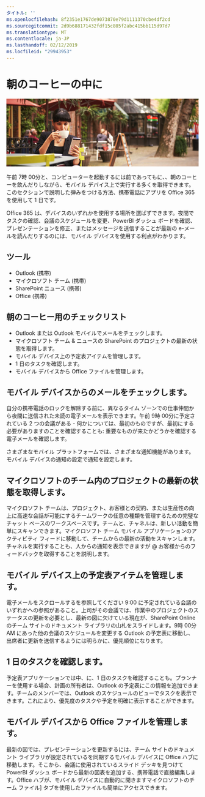 ```yaml
---
タイトル: ''
ms.openlocfilehash: 8f2351e1767de9073870e79d1111370cbe4df2cd
ms.sourcegitcommit: 2d9b688171432fdf15c805f2abc415bb115d97d7
ms.translationtype: MT
ms.contentlocale: ja-JP
ms.lasthandoff: 02/12/2019
ms.locfileid: "29943953"
---
```

# <a name="during-morning-coffee"></a>朝のコーヒーの中に

![ビジュアルの朝のコーヒー](media/ditl_coffee.png)

午前 7時 00分と、コンピューターを起動するには前であってもに、、朝のコーヒーを飲んだりしながら、モバイル デバイス上で実行する多くを取得できます。このセクションで説明した弾みをつける方法、携帯電話にアプリを Office 365 を使用して 1 日です。

Office 365 は、デバイスのいずれかを使用する場所を選ばずできます。夜間でタスクの確認、会議のスケジュールを変更、PowerBI ダッシュ ボードを確認、プレゼンテーションを修正、またはメッセージを送信することが最新の e-メールを読んだりするのには、モバイル デバイスを使用する利点がわかります。 

## <a name="tools"></a>ツール
- Outlook (携帯)
- マイクロソフト チーム (携帯)
- SharePoint ニュース (携帯)
- Office (携帯)

## <a name="checklist-for-your-morning-coffee"></a>朝のコーヒー用のチェックリスト
- Outlook または Outlook モバイルでメールをチェックします。
- マイクロソフト チーム & ニュースの SharePoint のプロジェクトの最新の状態を取得します。
- モバイル デバイス上の予定表アイテムを管理します。
- 1 日のタスクを確認します。
- モバイル デバイスから Office ファイルを管理します。 

## <a name="check-mail-from-your-mobile-device"></a>モバイル デバイスからのメールをチェックします。
自分の携帯電話のロックを解除する前に、異なるタイム ゾーンでの仕事仲間から夜間に送信された未読の電子メールを表示できます。午前 9時 00分に予定されている 2 つの会議がある - 何かについては、最初のものですが、最初にする必要がありますのことを確認することも: 重要なものが来たかどうかを確認する電子メールを確認します。

さまざまなモバイル プラットフォームでは、さまざまな通知機能があります。モバイル デバイスの通知の設定で通知を設定します。 

## <a name="get-up-to-date-on-projects-in-microsoft-teams"></a>マイクロソフトのチーム内のプロジェクトの最新の状態を取得します。
マイクロソフト チームは、プロジェクト、お客様との契約、または生産性の向上に高速な会話が可能にするチームワークの任意の種類を管理するための完璧なチャット ベースのワークスペースです。チームと、チャネルは、新しい活動を簡単にスキャンできます。マイクロソフト チーム モバイル アプリケーションのアクティビティ フィードに移動して、チームからの最新の活動をスキャンします。チャネルを実行することも、人からの通知を表示できますが @ お客様からのフィードバックを取得することを説明します。  

## <a name="manage-calendar-items-on-your-mobile-device"></a>モバイル デバイス上の予定表アイテムを管理します。
電子メールをスクロールするを参照してください 9:00 に予定されている会議のいずれかへの参照があること。上司がその会議では、作業中のプロジェクトのステータスの更新を必要とし、最新の図に欠けている現在が、SharePoint Online のチーム サイトのドキュメント ライブラリの山札をスライドします。9時 00分 AM にあった他の会議のスケジュールを変更する Outlook の予定表に移動し、出席者に更新を送信するようには明らかに、優先順位になります。

## <a name="check-tasks-for-the-day"></a>1 日のタスクを確認します。
予定表アプリケーションでは中、に、1 日のタスクを確認することも。プランナーを使用する場合、計画の所有者は、Outlook の予定表にこの情報を追加できます。チームのメンバーでは、Outlook のスケジュールのビューでタスクを表示できます。これにより、優先度のタスクや予定を明確に表示することができます。  

## <a name="manage-office-files-from-your-mobile-device"></a>モバイル デバイスから Office ファイルを管理します。
最新の図では、プレゼンテーションを更新するには、チーム サイトのドキュメント ライブラリが設定されているを同期するモバイル デバイスに Office ハブに移動します。そこから、会議に使用されているスライド デッキを見つけて PowerBI ダッシュ ボードから最新の図表を追加する、携帯電話で直接編集します。Office ハブが、モバイル デバイスに自動的に開きますマイクロソフトのチーム ファイル] タブを使用したファイルも簡単にアクセスできます。 